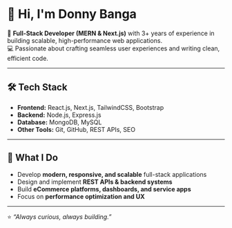 # 👋 Hi, I'm Donny Banga  

🚀 **Full-Stack Developer (MERN & Next.js)** with 3+ years of experience in building scalable, high-performance web applications.  
💻 Passionate about crafting seamless user experiences and writing clean, efficient code.  

---

## 🛠 Tech Stack  

- **Frontend:** React.js, Next.js, TailwindCSS, Bootstrap  
- **Backend:** Node.js, Express.js  
- **Database:** MongoDB, MySQL  
- **Other Tools:** Git, GitHub, REST APIs, SEO  

---

## 🚀 What I Do  

- Develop **modern, responsive, and scalable** full-stack applications  
- Design and implement **REST APIs & backend systems**  
- Build **eCommerce platforms, dashboards, and service apps**  
- Focus on **performance optimization and UX**  

---

⭐️ *“Always curious, always building.”*
